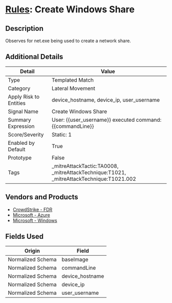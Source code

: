 # [Rules](README.md): Create Windows Share

## Description
Observes for net.exe being used to create a network share.

## Additional Details
|Detail|Value|
|----|----|
|Type|Templated Match|
|Category|Lateral Movement|
|Apply Risk to Entities|device_hostname, device_ip, user_username|
|Signal Name|Create Windows Share|
|Summary Expression|User: {{user_username}} executed command: {{commandLine}}|
|Score/Severity|Static: 1|
|Enabled by Default|True|
|Prototype|False|
|Tags|_mitreAttackTactic:TA0008, _mitreAttackTechnique:T1021, _mitreAttackTechnique:T1021.002|
## Vendors and Products
- [CrowdStrike - FDR](../products/569a3a44-c29f-492e-bcf4-5dc04e2ab0f3.md)
- [Microsoft - Azure](../products/a1225af5-e778-4068-a9a2-47da93d1ff24.md)
- [Microsoft - Windows](../products/1ff7546c-cb36-4a24-87f7-89d2cecc5761.md)


## Fields Used

|Origin|Field|
|----|----|
|Normalized Schema|baseImage|
|Normalized Schema|commandLine|
|Normalized Schema|device_hostname|
|Normalized Schema|device_ip|
|Normalized Schema|user_username|


